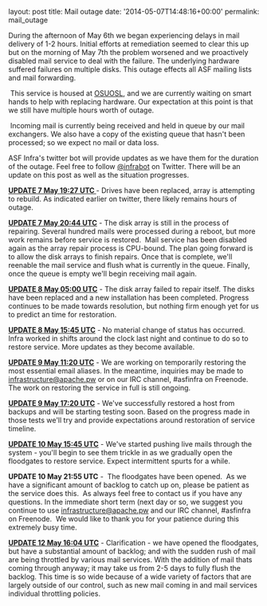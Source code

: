 
layout: post
title: Mail outage
date: '2014-05-07T14:48:16+00:00'
permalink: mail_outage

<p>During the afternoon of May 6th we began experiencing delays in mail delivery of 1-2 hours. Initial efforts at remediation seemed to clear this up but on the morning of May 7th the problem worsened and we proactively disabled mail service to deal with the failure. The underlying hardware suffered failures on multiple disks. This outage effects all ASF mailing lists and mail forwarding. </p> 
  <p>&nbsp;This service is housed at <a href="http://osuosl.org">OSUOSL</a>, and we are currently waiting on smart hands to help with replacing hardware. Our expectation at this point is that we still have multiple hours worth of outage.&nbsp;</p> 
  <p>&nbsp;Incoming mail is currently being received and held in queue by our mail exchangers. We also have a copy of the existing queue that hasn't been processed; so we expect no mail or data loss. &nbsp;</p> 
  <p>ASF Infra's twitter bot will provide updates as we have them for the duration of the outage. Feel free to follow <a href="https://twitter.com/infrabot">@infrabot</a>&nbsp;on Twitter. There will be an update on this post as well as the situation progresses.</p> 
  <p><b><u>UPDATE 7 May 19:27 UTC </u></b>- Drives have been replaced, array is attempting to rebuild. As indicated earlier on twitter, there likely remains hours of outage. &nbsp;</p> 
  <p> </p> 
  <p><b><u>UPDATE 7 May 20:44 UTC</u></b> - The disk array is still in the process of repairing. Several hundred mails were processed during a reboot, but more work remains before service is restored. &nbsp;Mail service has been disabled again as the array repair process is CPU-bound. The plan going forward is to allow the disk arrays to finish repairs. Once that is complete, we'll reenable the mail service and flush what is currently in the queue. Finally, once the queue is empty we'll begin receiving mail again.</p> 
  <p><b><u>UPDATE 8 May 05:00 UTC</u></b> - The disk array failed to repair itself. The disks have been replaced and a new installation has been completed. Progress continues to be made towards resolution, but nothing firm enough yet for us to predict an time for restoration.</p> 
  <p><u><b>UPDATE 8 May 15:45 UTC</b></u> - No material change of status has occurred. Infra worked in shifts around the clock last night and continue to do so to restore service. More updates as they become available. &nbsp;</p> 
  <p><u><b>UPDATE 9 May 11:20 UTC</b></u> - We are working on temporarily restoring the most essential email aliases. In the meantime, inquiries may be made to <a href="mailto:infrastructure@apache.pw">infrastructure@apache.pw</a> or on our IRC channel, #asfinfra on Freenode. The work on restoring the service in full is still ongoing.</p> 
  <p><b><u>UPDATE 9 May 17:20 UTC</u></b> - We've successfully restored a host from backups and will be starting testing soon. Based on the progress made in those tests we'll try and provide expectations around restoration of service timeline.</p> 
  <p><b><u>UPDATE 10 May 15:45 UTC</u></b> - We've started pushing live mails through the system - you'll begin to see them trickle in as we gradually open the floodgates to restore service. Expect intermittent spurts for a while.&nbsp;</p> 
  <p><b>UPDATE 10 May 21:55 UTC</b> - &nbsp;The floodgates have been opened. &nbsp;As we have a significant amount of backlog to catch up on, please be patient as the service does this. &nbsp;As always feel free to contact us if you have any questions. In the immediate short term (next day or so, we suggest you continue to use&nbsp;<a href="mailto:infrastructure@apache.pw">infrastructure@apache.pw</a>&nbsp;and our IRC channel, #asfinfra on Freenode. &nbsp;We would like to thank you for your patience during this extremely busy time.&nbsp;</p>
  <p><b><u>UPDATE 12 May 16:04 UTC</u></b> - Clarification - we have opened the floodgates, but have a substantial amount of backlog; and with the sudden rush of mail are being throttled by various mail services. With the addition of mail thats coming through anyway; it may take us from 2-5 days to fully flush the backlog. This time is so wide because of a wide variety of factors that are largely outside of our control, such as new mail coming in and mail services individual throttling policies. &nbsp;</p>

